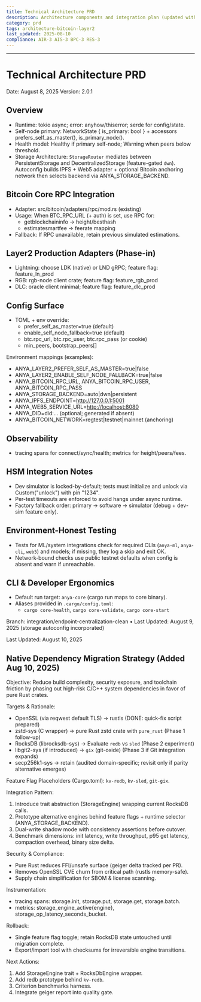 ```yaml
---
title: Technical Architecture PRD
description: Architecture components and integration plan (updated with native dependency migration strategy)
category: prd
tags: architecture-bitcoin-layer2
last_updated: 2025-08-10
compliance: AIR-3 AIS-3 BPC-3 RES-3
---
```

---

# Technical Architecture PRD

Date: August 8, 2025
Version: 2.0.1

## Overview

- Runtime: tokio async; error: anyhow/thiserror; serde for config/state.
- Self-node primary: NetworkState { is_primary: bool } + accessors prefers_self_as_master(), is_primary_node().
- Health model: Healthy if primary self-node; Warning when peers below threshold.
- Storage Architecture: `StorageRouter` mediates between PersistentStorage and DecentralizedStorage (feature-gated `dwn`). Autoconfig builds IPFS + Web5 adapter + optional Bitcoin anchoring network then selects backend via ANYA_STORAGE_BACKEND.

## Bitcoin Core RPC Integration

- Adapter: src/bitcoin/adapters/rpc/mod.rs (existing)
- Usage: When BTC_RPC_URL (+ auth) is set, use RPC for:
  - getblockchaininfo → height/besthash
  - estimatesmartfee → feerate mapping
- Fallback: If RPC unavailable, retain previous simulated estimations.

## Layer2 Production Adapters (Phase-in)

- Lightning: choose LDK (native) or LND gRPC; feature flag: feature_ln_prod
- RGB: rgb-node client crate; feature flag: feature_rgb_prod
- DLC: oracle client minimal; feature flag: feature_dlc_prod

## Config Surface

- TOML + env override:
  - prefer_self_as_master=true (default)
  - enable_self_node_fallback=true (default)
  - btc.rpc_url, btc.rpc_user, btc.rpc_pass (or cookie)
  - min_peers, bootstrap_peers[]

Environment mappings (examples):

- ANYA_LAYER2_PREFER_SELF_AS_MASTER=true|false
- ANYA_LAYER2_ENABLE_SELF_NODE_FALLBACK=true|false
- ANYA_BITCOIN_RPC_URL, ANYA_BITCOIN_RPC_USER, ANYA_BITCOIN_RPC_PASS
- ANYA_STORAGE_BACKEND=auto|dwn|persistent
- ANYA_IPFS_ENDPOINT=<http://127.0.0.1:5001>
- ANYA_WEB5_SERVICE_URL=<http://localhost:8080>
- ANYA_DID=did:... (optional; generated if absent)
- ANYA_BITCOIN_NETWORK=regtest|testnet|mainnet (anchoring)

## Observability

- tracing spans for connect/sync/health; metrics for height/peers/fees.

## HSM Integration Notes

- Dev simulator is locked-by-default; tests must initialize and unlock via Custom("unlock") with pin "1234".
- Per-test timeouts are enforced to avoid hangs under async runtime.
- Factory fallback order: primary -> software -> simulator (debug + dev-sim feature only).

## Environment-Honest Testing

- Tests for ML/system integrations check for required CLIs (`anya-ml`, `anya-cli`, `web5`) and models; if missing, they log a skip and exit OK.
- Network-bound checks use public testnet defaults when config is absent and warn if unreachable.

## CLI & Developer Ergonomics

- Default run target: `anya-core` (cargo run maps to core binary).
- Aliases provided in `.cargo/config.toml`:
  - `cargo core-health`, `cargo core-validate`, `cargo core-start`

Branch: integration/endpoint-centralization-clean • Last Updated: August 9, 2025 (storage autoconfig incorporated)

Last Updated: August 10, 2025

## Native Dependency Migration Strategy (Added Aug 10, 2025)

Objective: Reduce build complexity, security exposure, and toolchain friction by phasing out high-risk C/C++ system dependencies in favor of pure Rust crates.

Targets & Rationale:
- OpenSSL (via reqwest default TLS) → rustls (DONE: quick-fix script prepared)
- zstd-sys (C wrapper) → pure Rust zstd crate with `pure_rust` (Phase 1 follow-up)
- RocksDB (librocksdb-sys) → Evaluate `redb` vs `sled` (Phase 2 experiment)
- libgit2-sys (if introduced) → `gix` (git-oxide) (Phase 3 if Git integration expands)
- secp256k1-sys → retain (audited domain-specific; revisit only if parity alternative emerges)

Feature Flag Placeholders (Cargo.toml): `kv-redb`, `kv-sled`, `git-gix`.

Integration Pattern:
1. Introduce trait abstraction (StorageEngine) wrapping current RocksDB calls.
2. Prototype alternative engines behind feature flags + runtime selector (ANYA_STORAGE_BACKEND).
3. Dual-write shadow mode with consistency assertions before cutover.
4. Benchmark dimensions: init latency, write throughput, p95 get latency, compaction overhead, binary size delta.

Security & Compliance:
- Pure Rust reduces FFI/unsafe surface (geiger delta tracked per PR).
- Removes OpenSSL CVE churn from critical path (rustls memory-safe).
- Supply chain simplification for SBOM & license scanning.

Instrumentation:
- tracing spans: storage.init, storage.put, storage.get, storage.batch.
- metrics: storage_engine_active{engine}, storage_op_latency_seconds_bucket.

Rollback:
- Single feature flag toggle; retain RocksDB state untouched until migration complete.
- Export/import tool with checksums for irreversible engine transitions.

Next Actions:
1. Add StorageEngine trait + RocksDbEngine wrapper.
2. Add redb prototype behind `kv-redb`.
3. Criterion benchmarks harness.
4. Integrate geiger report into quality gate.
